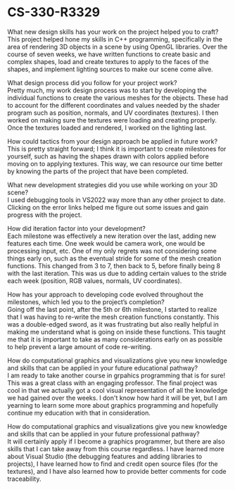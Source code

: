 # CS-330-R3329

What new design skills has your work on the project helped you to craft?  
This project helped hone my skills in C++ programming, specifically in the area of rendering 3D objects in a scene by 
using OpenGL libraries. Over the course of seven weeks, we have written functions to create basic and complex shapes,
load and create textures to apply to the faces of the shapes, and implement lighting sources to make our scene come 
alive.

What design process did you follow for your project work?  
Pretty much, my work design process was to start by developing the individual functions to create the various meshes 
for the objects. These had to account for the different coordinates and values needed by the shader program such as position,
normals, and UV coordinates (textures). I then worked on making sure the textures were loading and creating properly. 
Once the textures loaded and rendered, I worked on the lighting last.

How could tactics from your design approach be applied in future work?  
This is pretty straight forward; I think it is important to create milestones for yourself, such as having the shapes drawn 
with colors applied before moving on to applying textures. This way, we can resource our time better by knowing the parts of 
the project that have been completed.

What new development strategies did you use while working on your 3D scene?  
I used debugging tools in VS2022 way more than any other project to date. Clicking on the error links helped me figure out 
some issues and gain progress with the project.

How did iteration factor into your development?  
Each milestone was effectively a new iteration over the last, adding new features each time. One week would be camera work, 
one would be processing input, etc. One of my only regrets was not considering some things early on, such as the eventual 
stride for some of the mesh creation functions. This changed from 3 to 7, then back to 5, before finally being 8 with the 
last iteration. This was us due to adding certain values to the stride each week (position, RGB values, normals, UV coordinates).

How has your approach to developing code evolved throughout the milestones, which led you to the project’s completion?  
Going off the last point, after the 5th or 6th milestone, I started to realize that I was having to re-write the mesh creation 
functions constantly. This was a double-edged sword, as it was frustrating but also really helpful in making me understand what 
is going on inside these functions. This taught me that it is important to take as many considerations early on as possible to 
help prevent a large amount of code re-writing.

How do computational graphics and visualizations give you new knowledge and skills that can be applied in your future educational pathway?  
I am ready to take another course in grpahics programming that is for sure! This was a great class with an engaging professor. 
The final project was cool in that we actually got a cool visual representation of all the knowledge we had gained over the weeks. 
I don't know how hard it will be yet, but I am yearning to learn some more about graphics programming and hopefully continue my 
education with that in consideration.

How do computational graphics and visualizations give you new knowledge and skills that can be applied in your future professional pathway?  
It will certainly apply if I become a graphics programmer, but there are also skills that I can take away from this course 
regardless. I have learned more about Visual Studio (the debugging features and adding libraries to projects), I have learned how 
to find and credit open source files (for the textures), and I have also learned how to provide better comments for code traceability.
